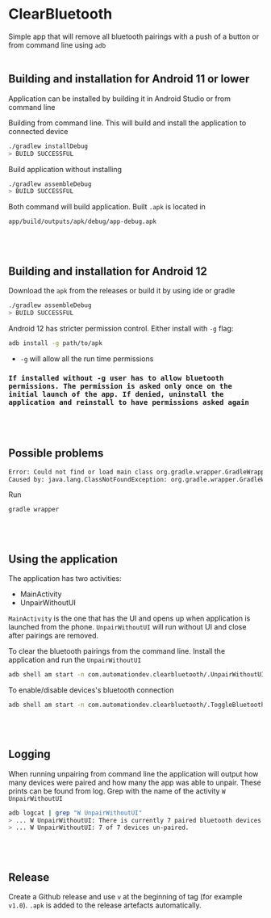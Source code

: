 # ClearBluetooth
Simple app that will remove all bluetooth pairings with a push of a button or from command line using `adb`
<br><br/>
## Building and installation for Android 11 or lower
Application can be installed by building it in Android Studio or from command line

Building from command line. This will build and install the application to connected device
```bash
./gradlew installDebug
> BUILD SUCCESSFUL
```

Build application without installing
```bash
./gradlew assembleDebug
> BUILD SUCCESSFUL
```

Both command will build application. Built `.apk` is located in
```bash
app/build/outputs/apk/debug/app-debug.apk
```
<br><br/>
## Building and installation for Android 12
Download the `apk` from the releases or build it by using ide or gradle
```bash
./gradlew assembleDebug
> BUILD SUCCESSFUL
```
Android 12 has stricter permission control. Either install with `-g` flag:
```bash
adb install -g path/to/apk
```
- `-g` will allow all the run time permissions

### `If installed without -g user has to allow bluetooth permissions. The permission is asked only once on the initial launch of the app. If denied, uninstall the application and reinstall to have permissions asked again`
<br><br/>
## Possible problems

```bash
Error: Could not find or load main class org.gradle.wrapper.GradleWrapperMain
Caused by: java.lang.ClassNotFoundException: org.gradle.wrapper.GradleWrapperMain
```

Run
```bash
gradle wrapper
```
<br><br/>
## Using the application
The application has two activities:
- MainActivity
- UnpairWithoutUI

`MainActivity` is the one that has the UI and opens up when application is launched from the phone. `UnpairWithoutUI` will
run without UI and close after pairings are removed.

To clear the bluetooth pairings from the command line. Install the application and run the `UnpairWithoutUI`
```bash
adb shell am start -n com.automationdev.clearbluetooth/.UnpairWithoutUI
```

To enable/disable devices's bluetooth connection
```bash
adb shell am start -n com.automationdev.clearbluetooth/.ToggleBluetooth -e bluetooth enable/disable
```
<br><br/>
## Logging
When running unpairing from command line the application will output how many devices were paired and how many the app was able to unpair.
These prints can be found from log. Grep with the name of the activity `W UnpairWithoutUI`
```bash
adb logcat | grep "W UnpairWithoutUI"
> ... W UnpairWithoutUI: There is currently 7 paired bluetooth devices.
> ... W UnpairWithoutUI: 7 of 7 devices un-paired.
```
<br><br/>
## Release
Create a Github release and use `v` at the beginning of tag (for example `v1.0`). `.apk` is added to the release artefacts automatically.